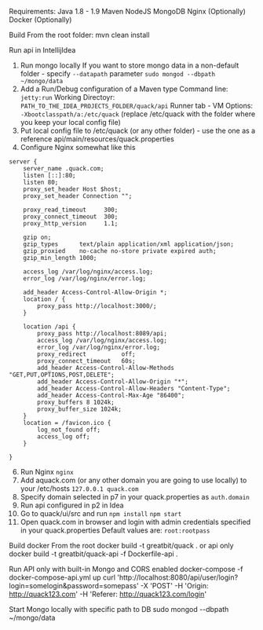 Requirements:
Java 1.8 - 1.9
Maven
NodeJS
MongoDB
Nginx (Optionally)
Docker (Optionally)

Build
From the root folder:
mvn clean install 

Run api in IntellijIdea
1. Run mongo locally
If you want to store mongo data in a non-default folder - specify ```--datapath``` parameter
```sudo mongod --dbpath ~/mongo/data```
2. Add a Run/Debug configuration of a Maven type
Command line: ```jetty:run```
Working Directoyr: ```PATH_TO_THE_IDEA_PROJECTS_FOLDER/quack/api```
Runner tab - VM Options: ```-Xbootclasspath/a:/etc/quack``` 
(replace /etc/quack with the folder where you keep your local config file)
3. Put local config file to /etc/quack (or any other folder) - use the one as a reference api/main/resources/quack.properties
4. Configure Nginx somewhat like this
```
server {
    server_name .quack.com;
    listen [::]:80;
    listen 80;
    proxy_set_header Host $host;
    proxy_set_header Connection "";
        
    proxy_read_timeout     300;
    proxy_connect_timeout  300;
    proxy_http_version     1.1;

    gzip on;
    gzip_types      text/plain application/xml application/json;
    gzip_proxied    no-cache no-store private expired auth;
    gzip_min_length 1000;

    access_log /var/log/nginx/access.log;
    error_log /var/log/nginx/error.log;

    add_header Access-Control-Allow-Origin *;
    location / {
        proxy_pass http://localhost:3000/;
    }
    
    location /api {
        proxy_pass http://localhost:8089/api;
        access_log /var/log/nginx/access.log;
        error_log /var/log/nginx/error.log;
        proxy_redirect          off;
        proxy_connect_timeout   60s;
        add_header Access-Control-Allow-Methods "GET,PUT,OPTIONS,POST,DELETE";
        add_header Access-Control-Allow-Origin "*";
        add_header Access-Control-Allow-Headers "Content-Type";
        add_header Access-Control-Max-Age "86400";
        proxy_buffers 8 1024k;  
        proxy_buffer_size 1024k;
    }
    location = /favicon.ico {
        log_not_found off;
        access_log off;
    }

}
```
6. Run Nginx
```nginx```
7. Add aquack.com (or any other domain you are going to use locally) to your /etc/hosts
```127.0.0.1 quack.com```
8. Specify domain selected in p7 in your quack.properties as ```auth.domain```
9. Run api configured in p2 in Idea
10. Go to quack/ui/src and run 
```npm install```
```npm start```
11. Open quack.com in browser and login with admin credentials specified in your quack.properties
Default values are: 
```root:rootpass```


Build docker
From the root
docker build -t greatbit/quack .
or api only
docker build -t greatbit/quack-api -f Dockerfile-api .


Run API only with built-in Mongo and CORS enabled
docker-compose -f docker-compose-api.yml up
curl 'http://localhost:8080/api/user/login?login=somelogin&password=somepass'  -X 'POST'   -H 'Origin: http://quack123.com'  -H 'Referer: http://quack123.com/login'


Start Mongo locally with specific path to DB
sudo mongod --dbpath ~/mongo/data
